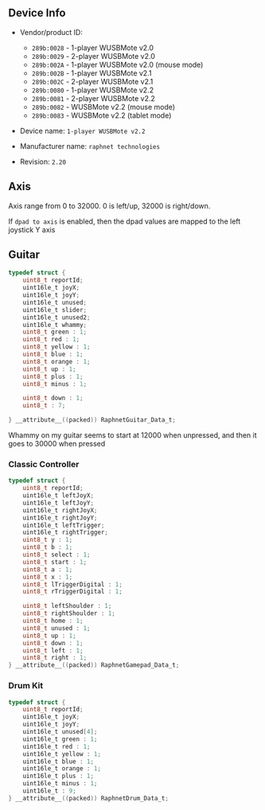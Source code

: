 ## Device Info

- Vendor/product ID:
  - `289b:0028` - 1-player WUSBMote v2.0
  - `289b:0029` - 2-player WUSBMote v2.0
  - `289b:002A` - 1-player WUSBMote v2.0 (mouse mode)
  - `289b:002B` - 1-player WUSBMote v2.1
  - `289b:002C` - 2-player WUSBMote v2.1
  - `289b:0080` - 1-player WUSBMote v2.2
  - `289b:0081` - 2-player WUSBMote v2.2
  - `289b:0082` - WUSBMote v2.2 (mouse mode)
  - `289b:0083` - WUSBMote v2.2 (tablet mode)

- Device name: `1-player WUSBMote v2.2`
- Manufacturer name: `raphnet technologies`
- Revision: `2.20`

## Axis
Axis range from 0 to 32000. 0 is left/up, 32000 is right/down. 

If `dpad to axis` is enabled, then the dpad values are mapped to the left joystick Y axis

## Guitar
```c
typedef struct {
    uint8_t reportId;
    uint16le_t joyX;
    uint16le_t joyY;
    uint16le_t unused;
    uint16le_t slider;
    uint16le_t unused2;
    uint16le_t whammy;
    uint8_t green : 1;
    uint8_t red : 1;
    uint8_t yellow : 1;
    uint8_t blue : 1;
    uint8_t orange : 1;
    uint8_t up : 1;
    uint8_t plus : 1;
    uint8_t minus : 1;

    uint8_t down : 1;
    uint8_t : 7;

} __attribute__((packed)) RaphnetGuitar_Data_t;
```
Whammy on my guitar seems to start at 12000 when unpressed, and then it goes to 30000 when pressed

### Classic Controller
```c
typedef struct {
    uint8_t reportId;
    uint16le_t leftJoyX;
    uint16le_t leftJoyY;
    uint16le_t rightJoyX;
    uint16le_t rightJoyY;
    uint16le_t leftTrigger;
    uint16le_t rightTrigger;
    uint8_t y : 1;
    uint8_t b : 1;
    uint8_t select : 1;
    uint8_t start : 1;
    uint8_t a : 1;
    uint8_t x : 1;
    uint8_t lTriggerDigital : 1;
    uint8_t rTriggerDigital : 1;

    uint8_t leftShoulder : 1;
    uint8_t rightShoulder : 1;
    uint8_t home : 1;
    uint8_t unused : 1;
    uint8_t up : 1;
    uint8_t down : 1;
    uint8_t left : 1;
    uint8_t right : 1;
} __attribute__((packed)) RaphnetGamepad_Data_t;
```

### Drum Kit
```c
typedef struct {
    uint8_t reportId;
    uint16le_t joyX;
    uint16le_t joyY;
    uint16le_t unused[4];
    uint16le_t green : 1;
    uint16le_t red : 1;
    uint16le_t yellow : 1;
    uint16le_t blue : 1;
    uint16le_t orange : 1;
    uint16le_t plus : 1;
    uint16le_t minus : 1;
    uint16le_t : 9;
} __attribute__((packed)) RaphnetDrum_Data_t;
```
